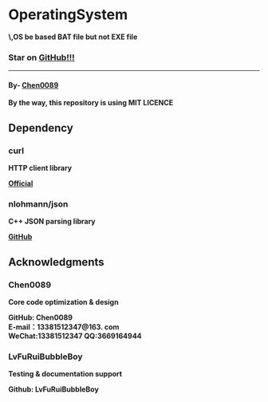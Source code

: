 # OperatingSystem
<b>\\,OS be based BAT file but not EXE file<b>

<h3>
  Star on 
  <a href=github.com/chen0089/operatingsystem">GitHub!!!</a>
</h3>
<hr>
<h4>By-
  <a href="https://github.com/chen0089">Chen0089</a>
</h4>
By the way, this repository is using MIT LICENCE

## Dependency

### curl  
HTTP client library

[Official](https://curl.se)  

### nlohmann/json  

C++ JSON parsing library  

[GitHub](https://github.com/nlohmann/json)  

## Acknowledgments  

### Chen0089  

Core code optimization & design  

GitHub: Chen0089  
E-mail：13381512347@163. com  
WeChat:13381512347
QQ:3669164944

### LvFuRuiBubbleBoy  

Testing & documentation support  

Github: LvFuRuiBubbleBoy  
